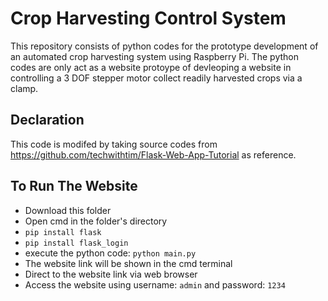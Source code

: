 # Crop Harvesting Control System
This repository consists of python codes for the prototype development of an automated crop harvesting system using Raspberry Pi. 
The python codes are only act as a website protoype of devleoping a website in controlling a 3 DOF stepper motor collect readily harvested crops via a clamp.

## Declaration 
This code is modifed by taking source codes from https://github.com/techwithtim/Flask-Web-App-Tutorial as reference.

## To Run The Website
- Download this folder
- Open cmd in the folder's directory
- ```pip install flask```
- ```pip install flask_login```
- execute the python code: ```python main.py```
- The website link will be shown in the cmd terminal
- Direct to the website link via web browser
- Access the website using username: ```admin``` and password: ```1234```
